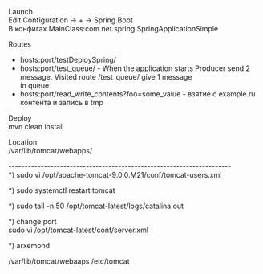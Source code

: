 Launch<br>
Edit Configuration -> + -> Spring Boot<br>
В конфигах MainClass:com.net.spring.SpringApplicationSimple<br>

Routes<br>
- hosts:port/testDeploySpring/<br>
- hosts:port/test_queue/ - When the application starts Producer send 2 message. Visited route /test_queue/ give 1 message<br>
in queue<br>
- hosts:port/read_write_contents?foo=some_value - взятие с example.ru контента и запись в tmp<br>

Deploy<br>
mvn clean install<br>

Location<br>
/var/lib/tomcat/webapps/<br>

---------------------------------------------------------------------<br>
*) sudo vi /opt/apache-tomcat-9.0.0.M21/conf/tomcat-users.xml<br>

<tomcat-users xmlns="http://tomcat.apache.org/xml"
              xmlns:xsi="http://www.w3.org/2001/XMLSchema-instance"
              xsi:schemaLocation="http://tomcat.apache.org/xml tomcat-users.xsd"
              version="1.0">
        <user username="*" password="*" roles="manager-gui,admin-gui"/>

*) sudo systemctl restart tomcat<br>

*) sudo tail -n 50 /opt/tomcat-latest/logs/catalina.out<br>

*) change port<br>
sudo vi /opt/tomcat-latest/conf/server.xml<br>


*) arxemond 

/var/lib/tomcat/webaaps
/etc/tomcat

